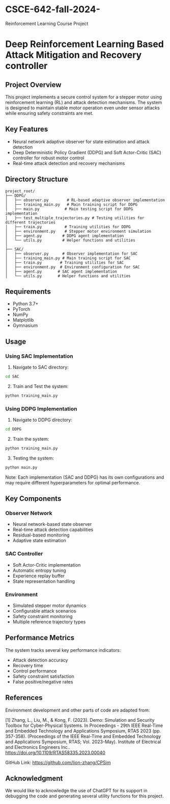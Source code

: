 # CSCE-642-fall-2024-
Reinforcement Learning Course Project

# Deep Reinforcement Learning Based Attack Mitigation and Recovery controller

## Project Overview
This project implements a secure control system for a stepper motor using reinforcement learning (RL) and attack detection mechanisms. The system is designed to maintain stable motor operation even under sensor attacks while ensuring safety constraints are met.

## Key Features
- Neural network adaptive observer for state estimation and attack detection
- Deep Deterministic Policy Gradient (DDPG)  and Soft Actor-Critic (SAC) controller for robust motor control
- Real-time attack detection and recovery mechanisms


## Directory Structure
```
project_root/
├── DDPG/
│   ├── observer.py        # RL-based adaptive observer implementation
│   ├── training_main.py   # Main training script for DDPG
│   ├── main.py           # Main testing script for DDPG implementation
│   ├── test_multiple_trajectories.py # Testing utilities for different trajectories
│   ├── train.py          # Training utilities for DDPG
│   ├── environment.py    # Stepper motor environment simulation
│   ├── agent.py         # DDPG agent implementation
│   └── utils.py         # Helper functions and utilities
│
├── SAC/
│   ├── observer.py      # Observer implementation for SAC
│   ├── training_main.py # Main training script for SAC
│   ├── train.py        # Training utilities for SAC
│   ├── environment.py  # Environment configuration for SAC
│   ├── agent.py       # SAC agent implementation
│   └── utils.py       # Helper functions and utilities
```

## Requirements
- Python 3.7+
- PyTorch
- NumPy
- Matplotlib
- Gymnasium


## Usage

### Using SAC Implementation
1. Navigate to SAC directory:
```bash
cd SAC
```
2. Train and Test the system:
```bash
python training_main.py
```


### Using DDPG Implementation
1. Navigate to DDPG directory:
```bash
cd DDPG
```
2. Train the system:
```bash
python training_main.py
```
3. Testing the system:
```bash
python main.py
```


Note: Each implementation (SAC and DDPG) has its own configurations and may require different hyperparameters for optimal performance.


## Key Components

### Observer Network
- Neural network-based state observer
- Real-time attack detection capabilities
- Residual-based monitoring
- Adaptive state estimation

### SAC Controller
- Soft Actor-Critic implementation
- Automatic entropy tuning
- Experience replay buffer
- State representation handling

### Environment
- Simulated stepper motor dynamics
- Configurable attack scenarios
- Safety constraint monitoring
- Multiple reference trajectory types

## Performance Metrics
The system tracks several key performance indicators:
- Attack detection accuracy
- Recovery time
- Control performance
- Safety constraint satisfaction
- False positive/negative rates


## References
Environment development and other parts of code are adapted from:

[1] Zhang, L., Liu, M., & Kong, F. (2023). Demo: Simulation and Security Toolbox for Cyber-Physical Systems. In Proceedings - 29th IEEE Real-Time and Embedded Technology and Applications Symposium, RTAS 2023 (pp. 357-358). (Proceedings of the IEEE Real-Time and Embedded Technology and Applications Symposium, RTAS; Vol. 2023-May). Institute of Electrical and Electronics Engineers Inc.. https://doi.org/10.1109/RTAS58335.2023.00040

GitHub Link: https://github.com/lion-zhang/CPSim

## Acknowledgment

We would like to acknowledge the use of ChatGPT for its support in debugging the code and generating several utility functions for this project. 



